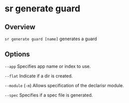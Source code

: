 # sr generate guard

## Overview
`sr generate guard [name]` generates a guard

## Options
`--app` Specifies app name or index to use.

`--flat` Indicate if a dir is created.

`--module` (`-m`) Allows specification of the declarisr module.

`--spec` Specifies if a spec file is generated.